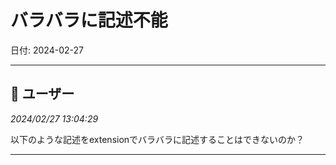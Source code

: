 # バラバラに記述不能

日付: 2024-02-27

---

## 👤 ユーザー
*2024/02/27 13:04:29*

以下のような記述をextensionでバラバラに記述することはできないのか？

---
